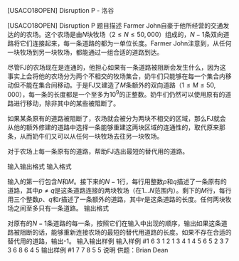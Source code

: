 



[USACO18OPEN] Disruption P - 洛谷














[USACO18OPEN] Disruption P
题目描述
Farmer John自豪于他所经营的交通发达的的农场。这个农场是由$N$块牧场（$2 \leq N \leq 50,000$）组成的，$N-1$条双向道路将它们连接起来，每一条道路的都为一单位长度。Farmer John注意到，从任何一块牧场到另一块牧场，都能通过一组合适的道路到达。

尽管FJ的农场现在是连通的，他担心如果有一条道路被阻断会发生什么，因为这事实上会将他的农场分为两个不相交的牧场集合，奶牛们只能够在每一个集合内移动但不能在集合间移动。于是FJ又建造了$M$条额外的双向道路（$1 \leq M \leq 50,000$），每一条的长度都是一个至多为$10^9$的正整数。奶牛们仍然可以使用原有的道路进行移动，除非其中的某些被阻断了。

如果某条原有的道路被阻断了，农场就会被分为两块不相交的区域，那么FJ就会从他的额外修建的道路中选择一条能够重建这两块区域的连通性的，取代原来那条，从而奶牛们又可以从任何一块牧场去往另一块牧场。

对于农场上每一条原有的道路，帮助FJ选出最短的替代用的道路。


输入输出格式
输入格式

输入的第一行包含$N$和$M$。接下来的$N-1$行，每行用整数$p$和$q$描述了一条原有的道路，其中$p \neq q$是这条道路连接的两块牧场（在$1 \ldots N$范围内）。剩下的$M$行，每行用三个整数$p$、$q$和$r$描述了一条额外的道路，其中$r$是这条道路的长度。任何两块牧场之间至多只有一条道路。
输出格式

对原有的$N-1$条道路的每一条，按照它们在输入中出现的顺序，输出如果这条道路被阻断的话，能够重新连接农场的最短的替代用道路的长度。如果不存在合适的替代用的道路，输出-1。
输入输出样例
输入样例 #1
6 3
1 2
1 3
4 1
4 5
6 5
2 3 7
3 6 8
6 4 5
输出样例 #1
7
7
8
5
5
说明
供题：Brian Dean






